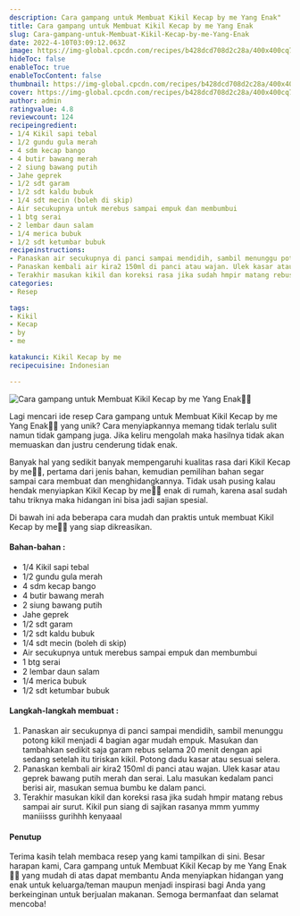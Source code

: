 ```yaml
---
description: Cara gampang untuk Membuat Kikil Kecap by me Yang Enak"
title: Cara gampang untuk Membuat Kikil Kecap by me Yang Enak
slug: Cara-gampang-untuk-Membuat-Kikil-Kecap-by-me-Yang-Enak
date: 2022-4-10T03:09:12.063Z
image: https://img-global.cpcdn.com/recipes/b428dcd708d2c28a/400x400cq70/photo.jpg
hideToc: false
enableToc: true
enableTocContent: false
thumbnail: https://img-global.cpcdn.com/recipes/b428dcd708d2c28a/400x400cq70/photo.jpg
cover: https://img-global.cpcdn.com/recipes/b428dcd708d2c28a/400x400cq70/photo.jpg
author: admin
ratingvalue: 4.8
reviewcount: 124
recipeingredient:
- 1/4 Kikil sapi tebal
- 1/2 gundu gula merah
- 4 sdm kecap bango
- 4 butir bawang merah
- 2 siung bawang putih
- Jahe geprek
- 1/2 sdt garam
- 1/2 sdt kaldu bubuk
- 1/4 sdt mecin (boleh di skip)
- Air secukupnya untuk merebus sampai empuk dan membumbui
- 1 btg serai
- 2 lembar daun salam
- 1/4 merica bubuk
- 1/2 sdt ketumbar bubuk
recipeinstructions:
- Panaskan air secukupnya di panci sampai mendidih, sambil menunggu potong kikil menjadi 4 bagian agar mudah empuk. Masukan dan tambahkan sedikit saja garam rebus selama 20 menit dengan api sedang setelah itu tiriskan kikil. Potong dadu kasar atau sesuai selera.
- Panaskan kembali air kira2 150ml di panci atau wajan. Ulek kasar atau geprek bawang putih merah dan serai. Lalu masukan kedalam panci berisi air, masukan semua bumbu ke dalam panci.
- Terakhir masukan kikil dan koreksi rasa jika sudah hmpir matang rebus sampai air surut. Kikil pun siang di sajikan rasanya mmm yummy maniiisss gurihhh kenyaaal
categories:
- Resep

tags:
- Kikil
- Kecap
- by
- me

katakunci: Kikil Kecap by me
recipecuisine: Indonesian

---
```


![Cara gampang untuk Membuat Kikil Kecap by me Yang Enak👩‍🍳](https://img-global.cpcdn.com/recipes/b428dcd708d2c28a/400x400cq70/photo.jpg)

Lagi mencari ide resep Cara gampang untuk Membuat Kikil Kecap by me Yang Enak👩‍🍳 yang unik? Cara menyiapkannya memang tidak terlalu sulit namun tidak gampang juga. Jika keliru mengolah maka hasilnya tidak akan memuaskan dan justru cenderung tidak enak.

Banyak hal yang sedikit banyak mempengaruhi kualitas rasa dari Kikil Kecap by me👩‍🍳, pertama dari jenis bahan, kemudian pemilihan bahan segar sampai cara membuat dan menghidangkannya. Tidak usah pusing kalau hendak menyiapkan Kikil Kecap by me👩‍🍳 enak di rumah, karena asal sudah tahu triknya maka hidangan ini bisa jadi sajian spesial.

Di bawah ini ada beberapa cara mudah dan praktis untuk membuat Kikil Kecap by me👩‍🍳 yang siap dikreasikan.

<!--inarticleads1-->

#### Bahan-bahan :

- 1/4 Kikil sapi tebal
- 1/2 gundu gula merah
- 4 sdm kecap bango
- 4 butir bawang merah
- 2 siung bawang putih
- Jahe geprek
- 1/2 sdt garam
- 1/2 sdt kaldu bubuk
- 1/4 sdt mecin (boleh di skip)
- Air secukupnya untuk merebus sampai empuk dan membumbui
- 1 btg serai
- 2 lembar daun salam
- 1/4 merica bubuk
- 1/2 sdt ketumbar bubuk

<!--inarticleads2-->

#### Langkah-langkah membuat :

1. Panaskan air secukupnya di panci sampai mendidih, sambil menunggu potong kikil menjadi 4 bagian agar mudah empuk. Masukan dan tambahkan sedikit saja garam rebus selama 20 menit dengan api sedang setelah itu tiriskan kikil. Potong dadu kasar atau sesuai selera.
1. Panaskan kembali air kira2 150ml di panci atau wajan. Ulek kasar atau geprek bawang putih merah dan serai. Lalu masukan kedalam panci berisi air, masukan semua bumbu ke dalam panci.
1. Terakhir masukan kikil dan koreksi rasa jika sudah hmpir matang rebus sampai air surut. Kikil pun siang di sajikan rasanya mmm yummy maniiisss gurihhh kenyaaal

#### Penutup

Terima kasih telah membaca resep yang kami tampilkan di sini. Besar harapan kami, Cara gampang untuk Membuat Kikil Kecap by me Yang Enak👩‍🍳 yang mudah di atas dapat membantu Anda menyiapkan hidangan yang enak untuk keluarga/teman maupun menjadi inspirasi bagi Anda yang berkeinginan untuk berjualan makanan. Semoga bermanfaat dan selamat mencoba!